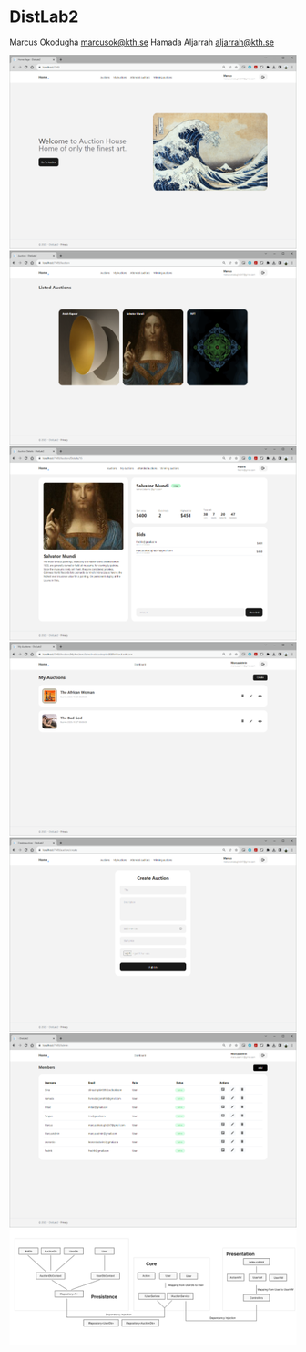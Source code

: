 # DistLab2
Marcus Okodugha marcusok@kth.se
Hamada Aljarrah aljarrah@kth.se

![Screenshot 1](Screenshots/home.png)
![Screenshot 2](Screenshots/auctions.png)
![Screenshot 3](Screenshots/Details.png)
![Screenshot 4](Screenshots/myAuctions.png)
![Screenshot 5](Screenshots/create.png)
![Screenshot 6](Screenshots/dashborad.png)
![Screenshot 7](Screenshots/Diagram.png)